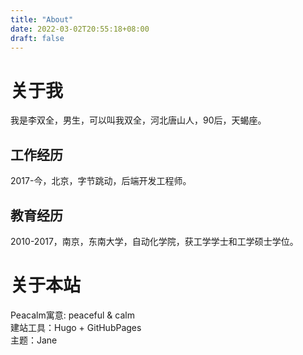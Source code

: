 ```yaml
---
title: "About"
date: 2022-03-02T20:55:18+08:00
draft: false
---
```


# 关于我
我是李双全，男生，可以叫我双全，河北唐山人，90后，天蝎座。  

## 工作经历
2017-今，北京，字节跳动，后端开发工程师。

## 教育经历
2010-2017，南京，东南大学，自动化学院，获工学学士和工学硕士学位。

# 关于本站
Peacalm寓意: peaceful & calm  
建站工具：Hugo + GitHubPages  
主题：Jane  
